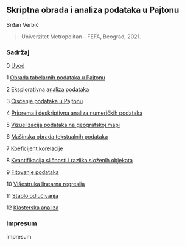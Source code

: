 ## Skriptna obrada i analiza podataka u Pajtonu

Srđan Verbić

> Univerzitet Metropolitan - FEFA, Beograd, 2021.


### Sadržaj

0 [Uvod](https://sverbic.github.io/skriptna-obrada-podataka/notebooks/0%20Uvod.html)

1 [Obrada tabelarnih podataka u Pajtonu](https://sverbic.github.io/skriptna-obrada-podataka/notebooks/1%20Obrada%20tabelarnih%20podataka%20u%20Pajtonu.html)

2 [Eksplorativna analiza podataka](https://sverbic.github.io/skriptna-obrada-podataka/notebooks/2%20Eksplorativna%20analiza%20podataka.html)

3 [Čisćenje podataka u Pajtonu](https://sverbic.github.io/skriptna-obrada-podataka/notebooks/3%20%C4%8Cis%C4%87enje%20podataka%20u%20Pajtonu.html)

4 [Priprema i deskriptivna analiza numeričkih podataka](https://sverbic.github.io/skriptna-obrada-podataka/notebooks/4%20Priprema%20i%20deskriptivna%20analiza%20numeri%C4%8Dkih%20podataka.html)

5 [Vizuelizacija podataka na geografskoj mapi](https://sverbic.github.io/skriptna-obrada-podataka/notebooks/5%20Vizuelizacija%20podataka%20na%20geografskoj%20mapi.html)

6 [Mašinska obrada tekstualnih podataka](https://sverbic.github.io/skriptna-obrada-podataka/notebooks/6%20Ma%C5%A1inska%20obrada%20tekstualnih%20podataka.html)

7 [Koeficijent korelacije](https://sverbic.github.io/skriptna-obrada-podataka/notebooks/7%20Koeficijent%20korelacije.html)

8 [Kvantifikacija sličnosti i razlika složenih objekata](https://sverbic.github.io/skriptna-obrada-podataka/notebooks/8%20Kvantifikacija%20sli%C4%8Dnosti%20i%20razlika%20slo%C5%BEenih%20objekata.html)

9 [Fitovanje podataka](https://sverbic.github.io/skriptna-obrada-podataka/notebooks/9%20Fitovanje%20podataka.html) 

10 [Višestruka linearna regresija](https://sverbic.github.io/skriptna-obrada-podataka/notebooks/10%20Vi%C5%A1estruka%20linearna%20regresija.html)

11 [Stablo odlučivanja](https://sverbic.github.io/skriptna-obrada-podataka/notebooks/11%20Stablo%20odlu%C4%8Divanja.html)

12 [Klasterska analiza](https://sverbic.github.io/skriptna-obrada-podataka/notebooks/12%20Klasterska%20analiza.html)



### Impresum
impresum
